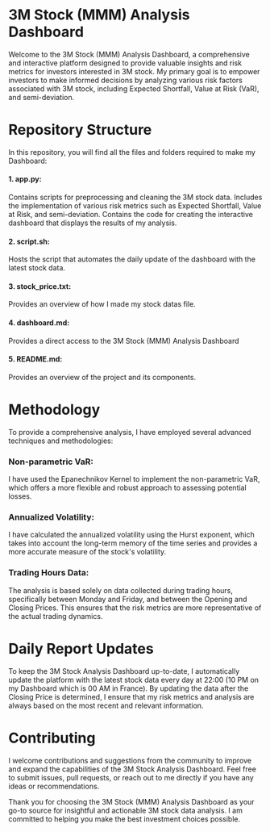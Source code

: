 # 3M Stock (MMM) Analysis Dashboard
Welcome to the 3M Stock (MMM) Analysis Dashboard, a comprehensive and interactive platform designed to provide valuable insights and risk metrics for investors interested in 3M stock. My primary goal is to empower investors to make informed decisions by analyzing various risk factors associated with 3M stock, including Expected Shortfall, Value at Risk (VaR), and semi-deviation.

# Repository Structure
In this repository, you will find all the files and folders required to make my Dashboard:
#### 1. app.py:
Contains scripts for preprocessing and cleaning the 3M stock data.
Includes the implementation of various risk metrics such as Expected Shortfall, Value at Risk, and semi-deviation.
Contains the code for creating the interactive dashboard that displays the results of my analysis.
#### 2. script.sh:
Hosts the script that automates the daily update of the dashboard with the latest stock data.
#### 3. stock_price.txt:
Provides an overview of how I made my stock datas file.
#### 4. dashboard.md:
Provides a direct access to the 3M Stock (MMM) Analysis Dashboard
#### 5. README.md: 
Provides an overview of the project and its components.

# Methodology
To provide a comprehensive analysis, I have employed several advanced techniques and methodologies:

### Non-parametric VaR: 
I have used the Epanechnikov Kernel to implement the non-parametric VaR, which offers a more flexible and robust approach to assessing potential losses.
### Annualized Volatility: 
I have calculated the annualized volatility using the Hurst exponent, which takes into account the long-term memory of the time series and provides a more accurate measure of the stock's volatility.

### Trading Hours Data: 
The analysis is based solely on data collected during trading hours, specifically between Monday and Friday, and between the Opening and Closing Prices. This ensures that the risk metrics are more representative of the actual trading dynamics.


# Daily Report Updates
To keep the 3M Stock Analysis Dashboard up-to-date, I automatically update the platform with the latest stock data every day at 22:00 (10 PM on my Dashboard which is 00 AM in France). By updating the data after the Closing Price is determined, I ensure that my risk metrics and analysis are always based on the most recent and relevant information.

# Contributing
I welcome contributions and suggestions from the community to improve and expand the capabilities of the 3M Stock Analysis Dashboard. Feel free to submit issues, pull requests, or reach out to me directly if you have any ideas or recommendations.

Thank you for choosing the 3M Stock (MMM) Analysis Dashboard as your go-to source for insightful and actionable 3M stock data analysis. I am committed to helping you make the best investment choices possible.
